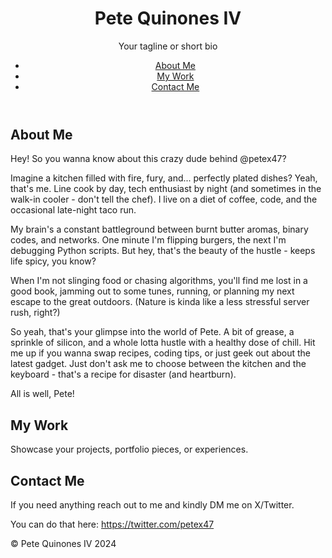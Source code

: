 <!DOCTYPE html>
<html lang="en">
<head>
  <meta charset="UTF-8">
  <meta name="viewport" content="width=device-width, initial-scale=1.0">
  <title> Pete Quinones IV </title>
  <link rel="stylesheet" href="style.css">
</head>
<body>
  <header>
    <h1> Pete Quinones IV </h1>
    <p>Your tagline or short bio</p>
    <nav>
      <ul>
        <li><a href="#about">About Me</a></li>
        <li><a href="#work">My Work</a></li>
        <li><a href="#contact">Contact Me</a></li>
      </ul>
    </nav>
  </header>

  <main>
    <section id="about">
      <h2>About Me</h2>
      <p>Hey! So you wanna know about this crazy dude behind @petex47? 

Imagine a kitchen filled with fire, fury, and... perfectly plated dishes? Yeah, that's me. Line cook by day, tech enthusiast by night (and sometimes in the walk-in cooler - don't tell the chef). I live on a diet of coffee, code, and the occasional late-night taco run.

My brain's a constant battleground between burnt butter aromas, binary codes, and networks. One minute I'm flipping burgers, the next I'm debugging Python scripts. But hey, that's the beauty of the hustle - keeps life spicy, you know?

When I'm not slinging food or chasing algorithms, you'll find me lost in a good book, jamming out to some tunes, running, or planning my next escape to the great outdoors. (Nature is kinda like a less stressful server rush, right?)

So yeah, that's your glimpse into the world of Pete. A bit of grease, a sprinkle of silicon, and a whole lotta hustle with a healthy dose of chill. Hit me up if you wanna swap recipes, coding tips, or just geek out about the latest gadget. Just don't ask me to choose between the kitchen and the keyboard - that's a recipe for disaster (and heartburn).

All is well,
Pete!</p>
    </section>
    <section id="work">
      <h2>My Work</h2>
      <p>Showcase your projects, portfolio pieces, or experiences.</p>
    </section>
    <section id="contact">
      <h2>Contact Me</h2>
<p>
If you need anything reach out to me and kindly DM me on X/Twitter.

You can do that here: https://twitter.com/petex47 </p>
    </section>
  </main>

  <footer>
    <p>&copy; Pete Quinones IV 2024</p>
  </footer>

  <script src="script.js"></script>
</body>
</html>
